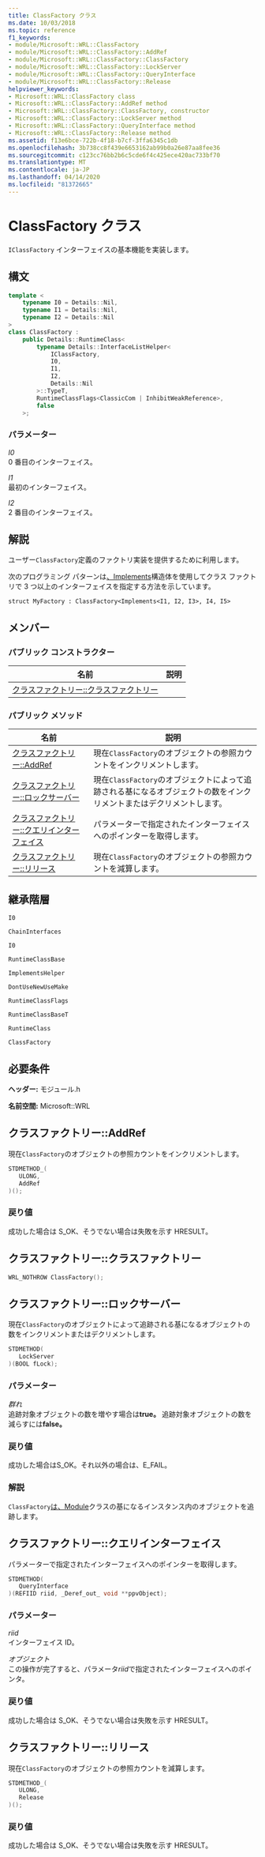 ```yaml
---
title: ClassFactory クラス
ms.date: 10/03/2018
ms.topic: reference
f1_keywords:
- module/Microsoft::WRL::ClassFactory
- module/Microsoft::WRL::ClassFactory::AddRef
- module/Microsoft::WRL::ClassFactory::ClassFactory
- module/Microsoft::WRL::ClassFactory::LockServer
- module/Microsoft::WRL::ClassFactory::QueryInterface
- module/Microsoft::WRL::ClassFactory::Release
helpviewer_keywords:
- Microsoft::WRL::ClassFactory class
- Microsoft::WRL::ClassFactory::AddRef method
- Microsoft::WRL::ClassFactory::ClassFactory, constructor
- Microsoft::WRL::ClassFactory::LockServer method
- Microsoft::WRL::ClassFactory::QueryInterface method
- Microsoft::WRL::ClassFactory::Release method
ms.assetid: f13e6bce-722b-4f18-b7cf-3ffa6345c1db
ms.openlocfilehash: 3b738cc8f439e6653162ab99b0a26e87aa8fee36
ms.sourcegitcommit: c123cc76bb2b6c5cde6f4c425ece420ac733bf70
ms.translationtype: MT
ms.contentlocale: ja-JP
ms.lasthandoff: 04/14/2020
ms.locfileid: "81372665"
---
```

# <a name="classfactory-class"></a>ClassFactory クラス

`IClassFactory` インターフェイスの基本機能を実装します。

## <a name="syntax"></a>構文

```cpp
template <
    typename I0 = Details::Nil,
    typename I1 = Details::Nil,
    typename I2 = Details::Nil
>
class ClassFactory :
    public Details::RuntimeClass<
        typename Details::InterfaceListHelper<
            IClassFactory,
            I0,
            I1,
            I2,
            Details::Nil
        >::TypeT,
        RuntimeClassFlags<ClassicCom | InhibitWeakReference>,
        false
    >;
```

### <a name="parameters"></a>パラメーター

*I0*<br/>
0 番目のインターフェイス。

*I1*<br/>
最初のインターフェイス。

*I2*<br/>
2 番目のインターフェイス。

## <a name="remarks"></a>解説

ユーザー`ClassFactory`定義のファクトリ実装を提供するために利用します。

次のプログラミング パターンは[、Implements](implements-structure.md)構造体を使用してクラス ファクトリで 3 つ以上のインターフェイスを指定する方法を示しています。

`struct MyFactory : ClassFactory<Implements<I1, I2, I3>, I4, I5>`

## <a name="members"></a>メンバー

### <a name="public-constructors"></a>パブリック コンストラクター

名前                                        | 説明
------------------------------------------- | -----------
[クラスファクトリー::クラスファクトリー](#classfactory) |

### <a name="public-methods"></a>パブリック メソッド

名前                                            | 説明
----------------------------------------------- | ----------------------------------------------------------------------------------------------------------------
[クラスファクトリー::AddRef](#addref)                 | 現在`ClassFactory`のオブジェクトの参照カウントをインクリメントします。
[クラスファクトリー::ロックサーバー](#lockserver)         | 現在`ClassFactory`のオブジェクトによって追跡される基になるオブジェクトの数をインクリメントまたはデクリメントします。
[クラスファクトリー::クエリインターフェイス](#queryinterface) | パラメーターで指定されたインターフェイスへのポインターを取得します。
[クラスファクトリー::リリース](#release)               | 現在`ClassFactory`のオブジェクトの参照カウントを減算します。

## <a name="inheritance-hierarchy"></a>継承階層

`I0`

`ChainInterfaces`

`I0`

`RuntimeClassBase`

`ImplementsHelper`

`DontUseNewUseMake`

`RuntimeClassFlags`

`RuntimeClassBaseT`

`RuntimeClass`

`ClassFactory`

## <a name="requirements"></a>必要条件

**ヘッダー:** モジュール.h

**名前空間:** Microsoft::WRL

## <a name="classfactoryaddref"></a><a name="addref"></a>クラスファクトリー::AddRef

現在`ClassFactory`のオブジェクトの参照カウントをインクリメントします。

```cpp
STDMETHOD_(
   ULONG,
   AddRef
)();
```

### <a name="return-value"></a>戻り値

成功した場合は S_OK、そうでない場合は失敗を示す HRESULT。

## <a name="classfactoryclassfactory"></a><a name="classfactory"></a>クラスファクトリー::クラスファクトリー

```cpp
WRL_NOTHROW ClassFactory();
```

## <a name="classfactorylockserver"></a><a name="lockserver"></a>クラスファクトリー::ロックサーバー

現在`ClassFactory`のオブジェクトによって追跡される基になるオブジェクトの数をインクリメントまたはデクリメントします。

```cpp
STDMETHOD(
   LockServer
)(BOOL fLock);
```

### <a name="parameters"></a>パラメーター

*群れ*<br/>
追跡対象オブジェクトの数を増やす場合は**true。** 追跡対象オブジェクトの数を減らすには**false。**

### <a name="return-value"></a>戻り値

成功した場合はS_OK。それ以外の場合は、E_FAIL。

### <a name="remarks"></a>解説

`ClassFactory`[は、Module](module-class.md)クラスの基になるインスタンス内のオブジェクトを追跡します。

## <a name="classfactoryqueryinterface"></a><a name="queryinterface"></a>クラスファクトリー::クエリインターフェイス

パラメーターで指定されたインターフェイスへのポインターを取得します。

```cpp
STDMETHOD(
   QueryInterface
)(REFIID riid, _Deref_out_ void **ppvObject);
```

### <a name="parameters"></a>パラメーター

*riid*<br/>
インターフェイス ID。

*オブジェクト*<br/>
この操作が完了すると、パラメータ*riid*で指定されたインターフェイスへのポインタ。

### <a name="return-value"></a>戻り値

成功した場合は S_OK、そうでない場合は失敗を示す HRESULT。

## <a name="classfactoryrelease"></a><a name="release"></a>クラスファクトリー::リリース

現在`ClassFactory`のオブジェクトの参照カウントを減算します。

```cpp
STDMETHOD_(
   ULONG,
   Release
)();
```

### <a name="return-value"></a>戻り値

成功した場合は S_OK、そうでない場合は失敗を示す HRESULT。
